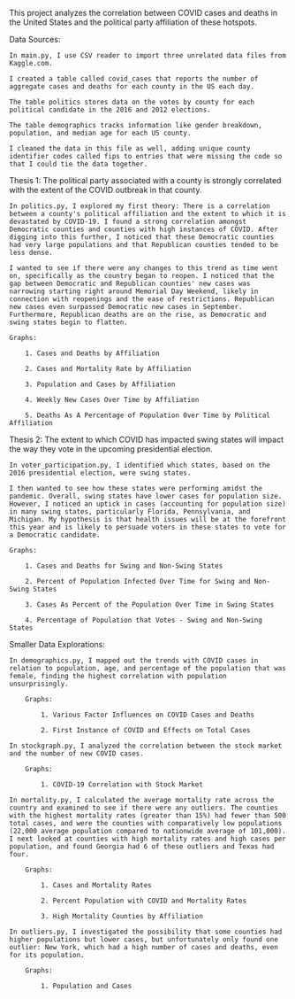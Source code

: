 This project analyzes the correlation between COVID cases and deaths in the United States and the political party affiliation of these hotspots. 

 Data Sources: 

    In main.py, I use CSV reader to import three unrelated data files from Kaggle.com. 
    
    I created a table called covid_cases that reports the number of aggregate cases and deaths for each county in the US each day. 
    
    The table politics stores data on the votes by county for each political candidate in the 2016 and 2012 elections. 
    
    The table demographics tracks information like gender breakdown, population, and median age for each US county. 
    
    I cleaned the data in this file as well, adding unique county identifier codes called fips to entries that were missing the code so that I could tie the data together.    

Thesis 1: The political party associated with a county is strongly correlated with the extent of the COVID outbreak in that county. 

    In politics.py, I explored my first theory: There is a correlation between a county's political affiliation and the extent to which it is devastated by COVID-19. I found a strong correlation amongst Democratic counties and counties with high instances of COVID. After digging into this further, I noticed that these Democratic counties had very large populations and that Republican counties tended to be less dense.

    I wanted to see if there were any changes to this trend as time went on, specifically as the country began to reopen. I noticed that the gap between Democratic and Republican counties' new cases was narrowing starting right around Memorial Day Weekend, likely in connection with reopenings and the ease of restrictions. Republican new cases even surpassed Democratic new cases in September. Furthermore, Republican deaths are on the rise, as Democratic and swing states begin to flatten. 

    Graphs: 

        1. Cases and Deaths by Affiliation

        2. Cases and Mortality Rate by Affiliation

        3. Population and Cases by Affiliation

        4. Weekly New Cases Over Time by Affiliation

        5. Deaths As A Percentage of Population Over Time by Political Affiliation

Thesis 2: The extent to which COVID has impacted swing states will impact the way they vote in the upcoming presidential election.

    In voter_participation.py, I identified which states, based on the 2016 presidential election, were swing states. 
    
    I then wanted to see how these states were performing amidst the pandemic. Overall, swing states have lower cases for population size. However, I noticed an uptick in cases (accounting for population size) in many swing states, particularly Florida, Pennsylvania, and Michigan. My hypothesis is that health issues will be at the forefront this year and is likely to persuade voters in these states to vote for a Democratic candidate.

    Graphs: 
    
        1. Cases and Deaths for Swing and Non-Swing States

        2. Percent of Population Infected Over Time for Swing and Non-Swing States

        3. Cases As Percent of the Population Over Time in Swing States

        4. Percentage of Population that Votes - Swing and Non-Swing States

Smaller Data Explorations:

    In demographics.py, I mapped out the trends with COVID cases in relation to population, age, and percentage of the population that was female, finding the highest correlation with population unsurprisingly. 
    
        Graphs: 
        
            1. Various Factor Influences on COVID Cases and Deaths

            2. First Instance of COVID and Effects on Total Cases

    In stockgraph.py, I analyzed the correlation between the stock market and the number of new COVID cases. 

        Graphs: 

            1. COVID-19 Correlation with Stock Market
    
    In mortality.py, I calculated the average mortality rate across the country and examined to see if there were any outliers. The counties with the highest mortality rates (greater than 15%) had fewer than 500 total cases, and were the counties with comparatively low populations (22,000 average population compared to nationwide average of 101,000). I next looked at counties with high mortality rates and high cases per population, and found Georgia had 6 of these outliers and Texas had four. 

        Graphs: 
        
            1. Cases and Mortality Rates

            2. Percent Population with COVID and Mortality Rates

            3. High Mortality Counties by Affiliation
    
    In outliers.py, I investigated the possibility that some counties had higher populations but lower cases, but unfortunately only found one outlier: New York, which had a high number of cases and deaths, even for its population. 

        Graphs: 

            1. Population and Cases
    


